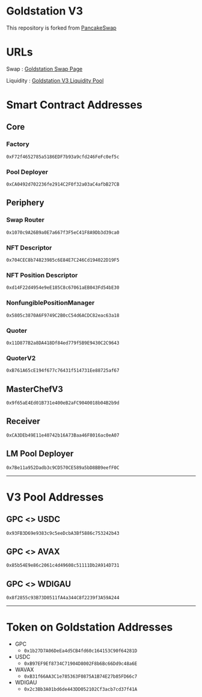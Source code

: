 # Goldstation V3

This repository is forked from [PancakeSwap](https://github.com/pancakeswap/pancake-v3-contracts)

# URLs

Swap : [Goldstation Swap Page](https://goldstation.io/exchange/swap)

Liquidity : [Goldstation V3 Liquidity Pool](https://goldstation.io/v3/earn/lp)

# Smart Contract Addresses

## Core

### Factory

`0xF72f4652785a5186EDF7b93a9cfd246FeFc0ef5c`

### Pool Deployer

`0xCA0492d702236fe2914C2F0f32a03aC4afbB27CB`

## Periphery

### Swap Router

`0x1070c9A26B9a0E7a667f3F5eC41F8A9Db3d39ca0`

### NFT Descriptor

`0x704CEC8b74823985c6E84E7C246Cd194022D19F5`

### NFT Position Descriptor

`0xd14F22d4954e9eE185C8c67061aEB043Fd54bE30`

### NonfungiblePositionManager

`0x5805c3870A6F9749C2B0cC54d6ACDC82eac63a18`

### Quoter

`0x11D877B2a8DA418Df84ed779f5B9E9430C2C9643`

### QuoterV2

`0xB761A65cE194f677c76431f514731Ee88725af67`

## MasterChefV3

`0x9f65aE4Ed01B731e400eB2aFC9040018b04B2b9d`

## Receiver

`0xCA3DEb49E11e40742b16A73Baa46F8016ac0eA07`

## LM Pool Deployer

`0x7Be11a952Dadb3c9CD570CE589a5bD8BB9eefF0C`

---

# V3 Pool Addresses

## GPC <> USDC

`0x93FB3D69e9383c9c5eeDcbA3Bf5886c753242b43`

## GPC <> AVAX

`0x85b54E9e86c2061c4d49608c51111Db2A914D731`

## GPC <> WDIGAU

`0x8f2855c93B73D0511fA4a344C8f2239f3A59A244`

---

# Token on Goldstation Addresses

- GPC
  - `0x1b27D7A06DeEa4d5CB4fd60c164153C90f64281D`
- USDC
  - `0xB97EF9Ef8734C71904D8002F8b6Bc66Dd9c48a6E`
- WAVAX
  - `0xB31f66AA3C1e785363F0875A1B74E27b85FD66c7`
- WDIGAU
  - `0x2c3Bb3A01bd6de443DD052102Cf3acb7cd37f41A`
